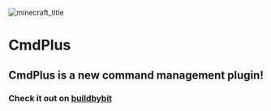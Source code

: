 ![minecraft_title](https://github.com/user-attachments/assets/27ea5a9e-7238-4125-962d-18fd7c85d291)

# CmdPlus

## CmdPlus is a new command management plugin!
### Check it out on [buildbybit](https://builtbybit.com/resources/cmdplus.58077/)